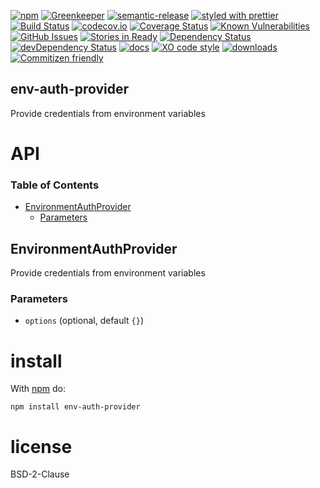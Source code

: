 [![npm](https://img.shields.io/npm/v/env-auth-provider.svg)](https://www.npmjs.com/package/env-auth-provider)
[![Greenkeeper](https://badges.greenkeeper.io/arlac77/env-auth-provider.svg)](https://greenkeeper.io/)
[![semantic-release](https://img.shields.io/badge/%20%20%F0%9F%93%A6%F0%9F%9A%80-semantic--release-e10079.svg)](https://github.com/arlac77/env-auth-provider)
[![styled with prettier](https://img.shields.io/badge/styled_with-prettier-ff69b4.svg)](https://github.com/prettier/prettier)
[![Build Status](https://secure.travis-ci.org/arlac77/env-auth-provider.png)](http://travis-ci.org/arlac77/env-auth-provider)
[![codecov.io](http://codecov.io/github/arlac77/env-auth-provider/coverage.svg?branch=master)](http://codecov.io/github/arlac77/env-auth-provider?branch=master)
[![Coverage Status](https://coveralls.io/repos/arlac77/env-auth-provider/badge.svg)](https://coveralls.io/r/arlac77/env-auth-provider)
[![Known Vulnerabilities](https://snyk.io/test/github/arlac77/env-auth-provider/badge.svg)](https://snyk.io/test/github/arlac77/env-auth-provider)
[![GitHub Issues](https://img.shields.io/github/issues/arlac77/env-auth-provider.svg?style=flat-square)](https://github.com/arlac77/env-auth-provider/issues)
[![Stories in Ready](https://badge.waffle.io/arlac77/env-auth-provider.svg?label=ready&title=Ready)](http://waffle.io/arlac77/env-auth-provider)
[![Dependency Status](https://david-dm.org/arlac77/env-auth-provider.svg)](https://david-dm.org/arlac77/env-auth-provider)
[![devDependency Status](https://david-dm.org/arlac77/env-auth-provider/dev-status.svg)](https://david-dm.org/arlac77/env-auth-provider#info=devDependencies)
[![docs](http://inch-ci.org/github/arlac77/env-auth-provider.svg?branch=master)](http://inch-ci.org/github/arlac77/env-auth-provider)
[![XO code style](https://img.shields.io/badge/code_style-XO-5ed9c7.svg)](https://github.com/sindresorhus/xo)
[![downloads](http://img.shields.io/npm/dm/env-auth-provider.svg?style=flat-square)](https://npmjs.org/package/env-auth-provider)
[![Commitizen friendly](https://img.shields.io/badge/commitizen-friendly-brightgreen.svg)](http://commitizen.github.io/cz-cli/)

## env-auth-provider

Provide credentials from environment variables

# API

<!-- Generated by documentation.js. Update this documentation by updating the source code. -->

### Table of Contents

-   [EnvironmentAuthProvider](#environmentauthprovider)
    -   [Parameters](#parameters)

## EnvironmentAuthProvider

Provide credentials from environment variables

### Parameters

-   `options`   (optional, default `{}`)

# install

With [npm](http://npmjs.org) do:

```shell
npm install env-auth-provider
```

# license

BSD-2-Clause
